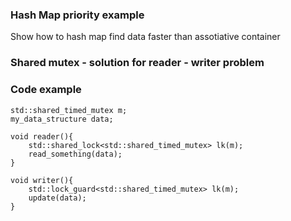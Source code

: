 ### Hash Map priority example

Show how to hash map find data faster than assotiative container

### Shared mutex - solution for reader - writer problem 

### Code example
```
std::shared_timed_mutex m;
my_data_structure data;

void reader(){
    std::shared_lock<std::shared_timed_mutex> lk(m);
    read_something(data);
}

void writer(){
    std::lock_guard<std::shared_timed_mutex> lk(m);
    update(data);
}
```
